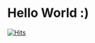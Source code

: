 # Hello World :)

[![Hits](https://hits.seeyoufarm.com/api/count/incr/badge.svg?url=https%3A%2F%2Fgithub.com%2FJaeJaeho&count_bg=%236FE217&title_bg=%234E60AA&icon=&icon_color=%23E7E7E7&title=hits&edge_flat=true)](https://hits.seeyoufarm.com)
